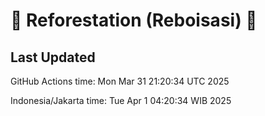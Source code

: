 
# 🌳 Reforestation (Reboisasi) 🌲

## Last Updated

GitHub Actions time: Mon Mar 31 21:20:34 UTC 2025

Indonesia/Jakarta time: Tue Apr  1 04:20:34 WIB 2025

